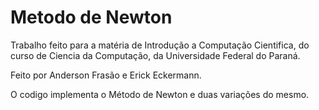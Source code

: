 # Metodo de Newton

Trabalho feito para a matéria de Introdução a Computação Cientifica, do curso de Ciencia da Computação, da Universidade Federal do Paraná.

Feito por Anderson Frasão e Erick Eckermann.

O codigo implementa o Método de Newton e duas variações do mesmo.

